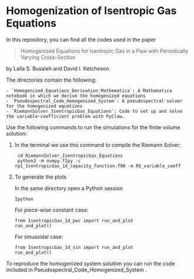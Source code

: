 # Homogenization of Isentropic Gas Equations

In this repository, you can find all the codes used in the paper 

> Homogenized Equations for Isentropic Gas in a Pipe with Periodically Varying Cross-Section

by Laila S. Busaleh and David I. Ketcheson.

The directories contain the following:

    - `Homogenized_Equations_Derivation_Mathematica`: A Mathematica notebook in which we derive the homogenized equations
    - `Pseudospectral_Code_Homogenized_System`: A pseudospectral solver for the homogenized equations
    - `RiemannSolver_IsentropicGas_Equations`: Code to set up and solve the variable-coefficient problem with PyClaw.

Use the following commands to run the simulations for the finite volume solution:

1. In the terminal we use this command to compile the Riemann Solver:
   ```
    cd RiemannSolver_IsentropicGas_Equations
    python3 -m numpy.f2py -c rp1_IsentropicGas_1d_capacity_function.f90 -m RS_variable_coeff
   ```

2. To generate the plots

   In the same directory open a Python session
   ```
   Ipython
   ```

   For piece-wise constant case:
   ```
   from IsentropicGas_1d_pwc import run_and_plot
   run_and_plot()
   ```
   For sinusoidal case:
   ```
   from IsentropicGas_1d_sin import run_and_plot
   run_and_plot()
   ```


To reproduce the homogenized system solution you can run the code included in Pseudospectral_Code_Homogenized_System .
